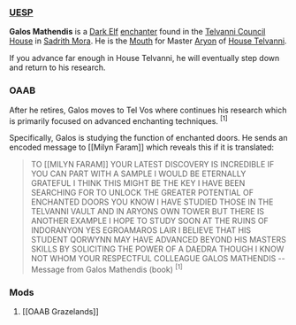 ### [UESP](https://en.uesp.net/wiki/Morrowind:Galos_Mathendis)
**Galos Mathendis** is a [Dark Elf](https://en.uesp.net/wiki/Morrowind:Dark_Elf "Morrowind:Dark Elf") [enchanter](https://en.uesp.net/wiki/Morrowind:Enchanter_(class) "Morrowind:Enchanter (class)") found in the [Telvanni Council House](https://en.uesp.net/wiki/Morrowind:Telvanni_Council_House "Morrowind:Telvanni Council House") in [Sadrith Mora](https://en.uesp.net/wiki/Morrowind:Sadrith_Mora "Morrowind:Sadrith Mora"). He is the [Mouth](https://en.uesp.net/wiki/Morrowind:Mouth "Morrowind:Mouth") for Master [Aryon](https://en.uesp.net/wiki/Morrowind:Aryon "Morrowind:Aryon") of [House Telvanni](https://en.uesp.net/wiki/Morrowind:House_Telvanni "Morrowind:House Telvanni").

If you advance far enough in House Telvanni, he will eventually step down and return to his research.
### OAAB
After he retires, Galos moves to Tel Vos where continues his research which is primarily focused on advanced enchanting techniques. <sup>[1]</sup>

Specifically, Galos is studying the function of enchanted doors. He sends an encoded message to [[Milyn Faram]] which reveals this if it is translated:

> TO [[MILYN FARAM]]
> YOUR LATEST DISCOVERY IS INCREDIBLE
> IF YOU CAN PART WITH A SAMPLE I WOULD BE ETERNALLY GRATEFUL
> I THINK THIS MIGHT BE THE KEY I HAVE BEEN SEARCHING FOR TO UNLOCK THE GREATER POTENTIAL OF ENCHANTED DOORS
> YOU KNOW I HAVE STUDIED THOSE IN THE TELVANNI VAULT AND IN ARYONS OWN TOWER BUT THERE IS ANOTHER EXAMPLE I HOPE TO STUDY SOON
> AT THE RUINS OF INDORANYON
> YES EGROAMAROS LAIR
> I BELIEVE THAT HIS STUDENT QORWYNN MAY HAVE ADVANCED BEYOND HIS MASTERS SKILLS BY SOLICITING THE POWER OF A DAEDRA
> THOUGH I KNOW NOT WHOM
> YOUR RESPECTFUL COLLEAGUE
> GALOS MATHENDIS
> -- Message from Galos Mathendis (book) <sup>[1]</sup>
### Mods
1. [[OAAB Grazelands]]